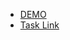 - [DEMO](http://yuliiaant.github.io/backendless-tabs-test-task)
- [Task Link](https://docs.google.com/document/d/1ZsCmCjY2tErDPjqsMOhoO8ctA0LHIVHhVnvXSBur0ts/edit)
